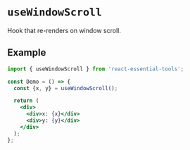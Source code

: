 # `useWindowScroll`

Hook that re-renders on window scroll.

## Example

```jsx
import { useWindowScroll } from 'react-essential-tools';

const Demo = () => {
  const {x, y} = useWindowScroll();

  return (
    <div>
      <div>x: {x}</div>
      <div>y: {y}</div>
    </div>
  );
};
```